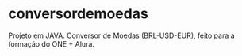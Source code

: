 # conversordemoedas
Projeto em JAVA. Conversor de Moedas (BRL-USD-EUR), feito para a formação do ONE + Alura. 

